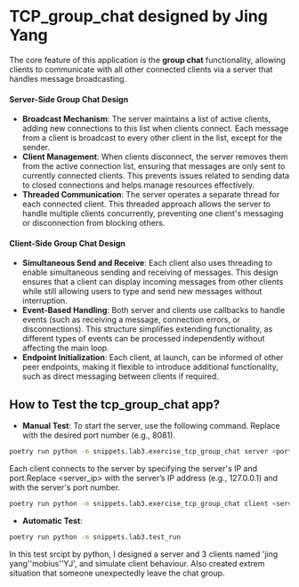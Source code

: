 # TCP_group_chat designed by Jing Yang
The core feature of this application is the **group chat** functionality, allowing clients to communicate with all other connected clients via a server that handles message broadcasting.

#### Server-Side Group Chat Design
- **Broadcast Mechanism**: The server maintains a list of active clients, adding new connections to this list when clients connect. Each message from a client is broadcast to every other client in the list, except for the sender.
- **Client Management**: When clients disconnect, the server removes them from the active connection list, ensuring that messages are only sent to currently connected clients. This prevents issues related to sending data to closed connections and helps manage resources effectively.
- **Threaded Communication**: The server operates a separate thread for each connected client. This threaded approach allows the server to handle multiple clients concurrently, preventing one client's messaging or disconnection from blocking others. 

#### Client-Side Group Chat Design
- **Simultaneous Send and Receive**: Each client also uses threading to enable simultaneous sending and receiving of messages. This design ensures that a client can display incoming messages from other clients while still allowing users to type and send new messages without interruption.
- **Event-Based Handling**: Both server and clients use callbacks to handle events (such as receiving a message, connection errors, or disconnections). This structure simplifies extending functionality, as different types of events can be processed independently without affecting the main loop.
- **Endpoint Initialization**: Each client, at launch, can be informed of other peer endpoints, making it flexible to introduce additional functionality, such as direct messaging between clients if required.

## How to Test the tcp_group_chat app?
- **Manual Test**: 
To start the server, use the following command. Replace <port> with the desired port number (e.g., 8081).
```bash
poetry run python -m snippets.lab3.exercise_tcp_group_chat server <port>
```
Each client connects to the server by specifying the server's IP and port.Replace <server_ip> with the server’s IP address (e.g., 127.0.0.1) and <port> with the server's port number.
```bash
poetry run python -m snippets.lab3.exercise_tcp_group_chat client <server_ip>:<port>
```
- **Automatic Test**: 
```bash
poetry run python -m snippets.lab3.test_run
```
In this test srcipt by python, I designed a server and 3 clients named 'jing yang''mobius''YJ', and simulate client behaviour. 
Also created extrem situation that someone unexpectedly leave the chat group.